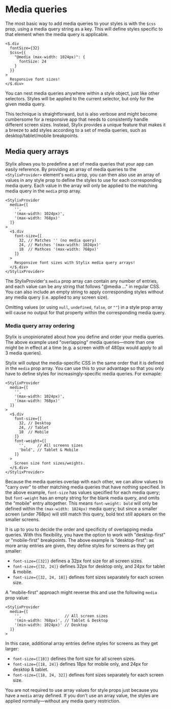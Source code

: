 # Media queries

The most basic way to add media queries to your styles is with the `$css` prop, using a media query string as a key. This will define styles specific to that element when the media query is applicable.

```tsx-render
<$.div
  fontSize={32}
  $css={{
    "@media (max-width: 1024px)": {
      fontSize: 24
    }
  }}
>
  Responsive font sizes!
</$.div>
```

You can nest media queries anywhere within a style object, just like other selectors. Styles will be applied to the current selector, but only for the given media query.

This technique is straightforward, but is also verbose and might become cumbersome for a responsive app that needs to consistently handle different screen sizes.  Instead, Stylix provides a unique feature that makes it a breeze to add styles according to a set of media queries, such as desktop/tablet/mobile breakpoints.

## Media query arrays

Stylix allows you to predefine a set of media queries that your app can easily reference. By providing an array of media queries to the `<StylixProvider>` element's `media` prop, you can then also use an array of values in any style prop to define the styles to use for each corresponding media query. Each value in the array will only be applied to the matching media query in the `media` prop array.

```tsx-render
<StylixProvider 
  media={[
    '',
    '(max-width: 1024px)',
    '(max-width: 768px)'
  ]}
>
  <$.div 
    font-size={[
      32, // Matches '' (no media query)
      24, // Matches '(max-width: 1024px)'
      18  // Mathces '(max-width: 768px)'
    ]}
  >
    Responsive font sizes with Stylix media query arrays!
  </$.div>
</StylixProvider>
```

The StylixProvider's `media` prop array can contain any number of entries, and each value can be any string that follows "@media ..." in regular CSS. You can also include an empty string to apply corresponding styles without any media query (i.e. applied to any screen size).

Omitting values (or using `null`, `undefined`, `false`, or `""`) in a style prop array will cause no output for that property within the corresponding media query.

### Media query array ordering

Stylix is unopinionated about how you define and order your media queries. The above example used "overlapping" media queries—more than one might be in effect at a time (e.g. a screen width of 480px would apply to all 3 media queries).

Stylix will output the media-specific CSS in the same order that it is defined in the `media` prop array. You can use this to your advantage so that you only have to define styles for increasingly-specific media queries. For exmaple:

```tsx-render
<StylixProvider 
  media={[
    '',
    '(max-width: 1024px)',
    '(max-width: 768px)'
  ]}
>
  <$.div 
    font-size={[
      32, // Desktop
      24, // Tablet
      18  // Mobile
    ]}
    font-weight={[
      '',     // All screens sizes
      'bold', // Tablet & Mobile
    ]}
  >
    Screen size font sizes/weights.
  </$.div>
</StylixProvider>
```

Because the media queries overlap with each other, we can allow values to "carry over" to other matching media queries that have nothing specified. In the above example, `font-size` has values specified for each media query; but `font-weight` has an empty string for the blank media query, and omits the "mobile" entry altogether. This means `font-weight: bold` will only be defined within the `(max-width: 1024px)` media query; but since a smaller screen (under 768px) will still match this query, bold text still appears on the smaller screens.

It is up to you to decide the order and specificity of overlapping media queries. With this flexibility, you have the option to work with "desktop-first" or "mobile-first" breakpoints. The above example is "desktop-first": as more array entries are given, they define styles for screens as they get smaller:

- `font-size={[32]}` defines a 32px font size for all screen sizes.
- `font-size={[32, 24]}` defines 32px for desktop only, and 24px for tablet & mobile.
- `font-size={[32, 24, 18]}` defines font sizes separately for each screen size.

A "mobile-first" approach might reverse this and use the following `media` prop value: 

```tsx
<StylixProvider 
  media={[
    '',                   // All screen sizes
    '(min-width: 768px)', // Tablet & Desktop
    '(min-width: 1024px)' // Desktop
  ]}
>
```

In this case, additional array entries define styles for screens as they get larger:

- `font-size={[18]}` defines the font size for all screen sizes.
- `font-size={[18, 24]}` defines 18px for mobile only, and 24px for desktop & tablet.
- `font-size={[18, 24, 32]}` defines font sizes separately for each screen size.

You are not required to use array values for style props just because you have a `media` array defined. If you don't use an array value, the styles are applied normally—without any media query restriction.
